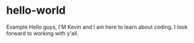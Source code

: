 # hello-world
Example
Hello guys, I'M Kevin and I am here to learn about coding.
I look forward to working with y'all.
